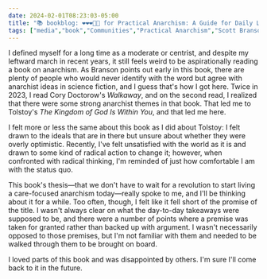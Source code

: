 ```yaml
---
date: 2024-02-01T08:23:03-05:00
title: "📚 bookblog: ❤️❤️❤️🖤🖤 for Practical Anarchism: A Guide for Daily Life, by Scott Branson"
tags: ["media","book","Communities","Practical Anarchism","Scott Branson","Leo Tolstoy","anarchism","Cory Doctorow","Christian anarchism","The Kingdom of God is Within You","Walkaway"]
---
```


I defined myself for a long time as a moderate or centrist, and despite my leftward march in recent years, it still feels weird to be aspirationally reading a book on anarchism. As Branson points out early in this book, there are plenty of people who would never identify with the word but agree with anarchist ideas in science fiction, and I guess that's how I got here. Twice in 2023, I read Cory Doctorow's *Walkaway*, and on the second read, I realized that there were some strong anarchist themes in that book. That led me to Tolstoy's *The Kingdom of God Is Within You*, and that led me here.

I felt more or less the same about this book as I did about Tolstoy: I felt drawn to the ideals that are in there but unsure about whether they were overly optimistic. Recently, I've felt unsatisfied with the world as it is and drawn to some kind of radical action to change it; however, when confronted with radical thinking, I'm reminded of just how comfortable I am with the status quo.

This book's thesis—that we don't have to wait for a revolution to start living a care-focused anarchism today—really spoke to me, and I'll be thinking about it for a while. Too often, though, I felt like it fell short of the promise of the title. I wasn't always clear on what the day-to-day takeaways were supposed to be, and there were a number of points where a premise was taken for granted rather than backed up with argument. I wasn't necessarily opposed to those premises, but I'm not familiar with them and needed to be walked through them to be brought on board.

I loved parts of this book and was disappointed by others. I'm sure I'll come back to it in the future.